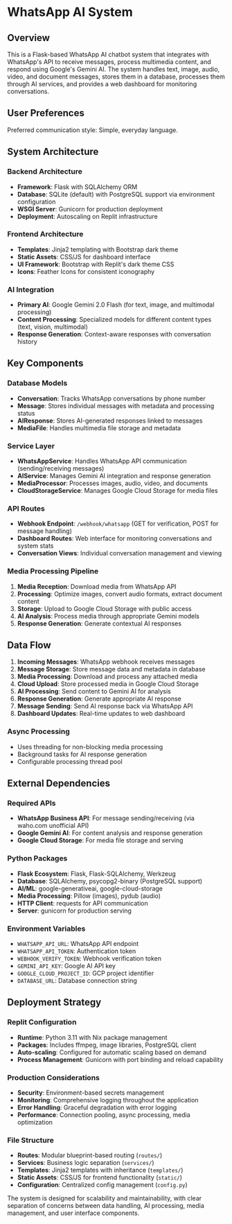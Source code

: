 # WhatsApp AI System

## Overview

This is a Flask-based WhatsApp AI chatbot system that integrates with WhatsApp's API to receive messages, process multimedia content, and respond using Google's Gemini AI. The system handles text, image, audio, video, and document messages, stores them in a database, processes them through AI services, and provides a web dashboard for monitoring conversations.

## User Preferences

Preferred communication style: Simple, everyday language.

## System Architecture

### Backend Architecture
- **Framework**: Flask with SQLAlchemy ORM
- **Database**: SQLite (default) with PostgreSQL support via environment configuration
- **WSGI Server**: Gunicorn for production deployment
- **Deployment**: Autoscaling on Replit infrastructure

### Frontend Architecture
- **Templates**: Jinja2 templating with Bootstrap dark theme
- **Static Assets**: CSS/JS for dashboard interface
- **UI Framework**: Bootstrap with Replit's dark theme CSS
- **Icons**: Feather Icons for consistent iconography

### AI Integration
- **Primary AI**: Google Gemini 2.0 Flash (for text, image, and multimodal processing)
- **Content Processing**: Specialized models for different content types (text, vision, multimodal)
- **Response Generation**: Context-aware responses with conversation history

## Key Components

### Database Models
- **Conversation**: Tracks WhatsApp conversations by phone number
- **Message**: Stores individual messages with metadata and processing status
- **AIResponse**: Stores AI-generated responses linked to messages
- **MediaFile**: Handles multimedia file storage and metadata

### Service Layer
- **WhatsAppService**: Handles WhatsApp API communication (sending/receiving messages)
- **AIService**: Manages Gemini AI integration and response generation
- **MediaProcessor**: Processes images, audio, video, and documents
- **CloudStorageService**: Manages Google Cloud Storage for media files

### API Routes
- **Webhook Endpoint**: `/webhook/whatsapp` (GET for verification, POST for message handling)
- **Dashboard Routes**: Web interface for monitoring conversations and system stats
- **Conversation Views**: Individual conversation management and viewing

### Media Processing Pipeline
1. **Media Reception**: Download media from WhatsApp API
2. **Processing**: Optimize images, convert audio formats, extract document content
3. **Storage**: Upload to Google Cloud Storage with public access
4. **AI Analysis**: Process media through appropriate Gemini models
5. **Response Generation**: Generate contextual AI responses

## Data Flow

1. **Incoming Messages**: WhatsApp webhook receives messages
2. **Message Storage**: Store message data and metadata in database
3. **Media Processing**: Download and process any attached media
4. **Cloud Upload**: Store processed media in Google Cloud Storage
5. **AI Processing**: Send content to Gemini AI for analysis
6. **Response Generation**: Generate appropriate AI response
7. **Message Sending**: Send AI response back via WhatsApp API
8. **Dashboard Updates**: Real-time updates to web dashboard

### Async Processing
- Uses threading for non-blocking media processing
- Background tasks for AI response generation
- Configurable processing thread pool

## External Dependencies

### Required APIs
- **WhatsApp Business API**: For message sending/receiving (via waho.com unofficial API)
- **Google Gemini AI**: For content analysis and response generation
- **Google Cloud Storage**: For media file storage and serving

### Python Packages
- **Flask Ecosystem**: Flask, Flask-SQLAlchemy, Werkzeug
- **Database**: SQLAlchemy, psycopg2-binary (PostgreSQL support)
- **AI/ML**: google-generativeai, google-cloud-storage
- **Media Processing**: Pillow (images), pydub (audio)
- **HTTP Client**: requests for API communication
- **Server**: gunicorn for production serving

### Environment Variables
- `WHATSAPP_API_URL`: WhatsApp API endpoint
- `WHATSAPP_API_TOKEN`: Authentication token
- `WEBHOOK_VERIFY_TOKEN`: Webhook verification token
- `GEMINI_API_KEY`: Google AI API key
- `GOOGLE_CLOUD_PROJECT_ID`: GCP project identifier
- `DATABASE_URL`: Database connection string

## Deployment Strategy

### Replit Configuration
- **Runtime**: Python 3.11 with Nix package management
- **Packages**: Includes ffmpeg, image libraries, PostgreSQL client
- **Auto-scaling**: Configured for automatic scaling based on demand
- **Process Management**: Gunicorn with port binding and reload capability

### Production Considerations
- **Security**: Environment-based secrets management
- **Monitoring**: Comprehensive logging throughout the application
- **Error Handling**: Graceful degradation with error logging
- **Performance**: Connection pooling, async processing, media optimization

### File Structure
- **Routes**: Modular blueprint-based routing (`routes/`)
- **Services**: Business logic separation (`services/`)
- **Templates**: Jinja2 templates with inheritance (`templates/`)
- **Static Assets**: CSS/JS for frontend functionality (`static/`)
- **Configuration**: Centralized config management (`config.py`)

The system is designed for scalability and maintainability, with clear separation of concerns between data handling, AI processing, media management, and user interface components.